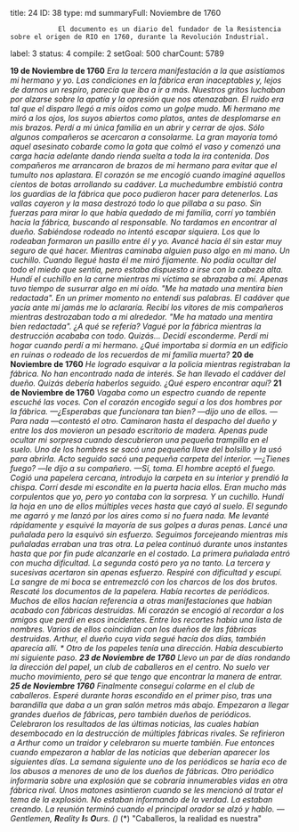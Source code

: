 title:          24
ID:             38
type:           md
summaryFull:    Noviembre de 1760
                
                El documento es un diario del fundador de la Resistencia sobre el origen de RIO en 1760, durante la Revolución Industrial.
label:          3
status:         4
compile:        2
setGoal:        500
charCount:      5789


**19 de Noviembre de 1760**
*Era la tercera manifestación a la que asistíamos mi hermano y yo. Las condiciones en la fábrica eran inaceptables y, lejos de darnos un respiro, parecía que iba a ir a más.*
*Nuestros gritos luchaban por alzarse sobre la apatía y la opresión que nos atenazaban. El ruido era tal que el disparo llegó a mis oídos como un golpe mudo.*
*Mi hermano me miró a los ojos, los suyos abiertos como platos, antes de desplomarse en mis brazos.*
*Perdí a mi única familia en un abrir y cerrar de ojos.*
*Sólo algunos compañeros se acercaron a consolarme. La gran mayoría tomó aquel asesinato cobarde como la gota que colmó el vaso y comenzó una carga hacia adelante dando rienda suelta a toda la ira contenida.*
*Dos compañeros me arrancaron de brazos de mi hermano para evitar que el tumulto nos aplastara. El corazón se me encogió cuando imaginé aquellos cientos de botas arrollando su cadáver.*
*La muchedumbre embistió contra los guardias de la fábrica que poco pudieron hacer  para detenerlos. Las vallas cayeron y la masa destrozó todo lo que pillaba a su paso.*
*Sin fuerzas para mirar lo que había quedado de mi familia, corrí yo también hacia la fábrica, buscando al responsable.*
*No tardamos en encontrar al dueño.*
*Sabiéndose rodeado no intentó escapar siquiera. Los que lo rodeaban formaron un pasillo entre él y yo. Avancé hacia él sin estar muy seguro de qué hacer.*
*Mientras caminaba alguien puso algo en mi mano.*
*Un cuchillo.*
*Cuando llegué hasta él me miró fijamente. No podía ocultar del todo el miedo que sentía, pero estaba dispuesto a irse con la cabeza alta.*
*Hundí el cuchillo en la carne mientras mi víctima se abrazaba a mí. Apenas tuvo tiempo de susurrar algo en mi oído.*
*"Me ha matado una mentira bien redactada".*
*En un primer momento no entendí sus palabras. El cadáver que yacía ante mí jamás me lo aclararía.*
*Recibí los vítores de mis compañeros mientras destrozaban todo a mi alrededor.*
*"Me ha matado una mentira bien redactada". ¿A qué se refería?*
*Vagué por la fábrica mientras la destrucción acababa con todo.*
*Quizás...*
*Decidí esconderme. Perdí mi hogar cuando perdí a mi hermano. ¿Qué importaba si dormía en un edificio en ruinas o rodeado de los recuerdos de mi familia muerta?*
**20 de Noviembre de 1760**
*He logrado esquivar a la policía mientras registraban la fábrica. No han encontrado nada de interés.*
*Se han llevado el cadáver del dueño. Quizás debería haberlos seguido.*
*¿Qué espero encontrar aquí?*
**21 de Noviembre de 1760**
*Vagaba como un espectro cuando de repente escuché las voces. Con el corazón encogido seguí a los dos hombres por la fábrica.*
*—¿Esperabas que funcionara tan bien? —dijo uno de ellos.*
*—Para nada —contestó el otro.*
*Caminaron hasta el despacho del dueño y entre los dos movieron un pesado escritorio de madera. Apenas pude ocultar mi sorpresa cuando descubrieron una pequeña trampilla en el suelo.*
*Uno de los hombres se sacó una pequeña llave del bolsillo y la usó para abrirla. Acto seguido sacó una pequeña carpeta del interior.*
*—¿Tienes fuego? —le dijo a su compañero.*
*—Sí, toma.*
*El hombre aceptó el fuego. Cogió una papelera cercana, introdujo la carpeta en su interior y prendió la chispa.*
*Corrí desde mi escondite en la puerta hacia ellos. Eran mucho más corpulentos que yo, pero yo contaba con la sorpresa.*
*Y un cuchillo.*
*Hundí la hoja en uno de ellos múltiples veces hasta que cayó al suelo. El segundo me agarró y me lanzó por los aires como si no fuera nada. Me levanté rápidamente y esquivé la mayoría de sus golpes a duras penas. Lancé una puñalada pero la esquivó sin esfuerzo. Seguimos forcejeando mientras mis puñaladas erraban una tras otra.*
*La pelea continuó durante unos instantes hasta que por fin pude alcanzarle en el costado. La primera puñalada entró con mucha dificultad. La segunda costó pero ya no tanto. La tercera y sucesivas acertaron sin apenas esfuerzo.*
*Respiré con dificultad y escupí. La sangre de mi boca se entremezcló con los charcos  de los dos brutos.*
*Rescaté los documentos de la papelera. Había recortes de periódicos. Muchos de ellos hacían referencia a otras manifestaciones que habían acabado con fábricas destruidas. Mi corazón se encogió al recordar a los amigos que perdí en esos incidentes.*
*Entre los recortes había una lista de nombres. Varios de ellos coincidían con los dueños de las fábricas destruidas. Arthur, el dueño cuya vida segué hacía dos días, también aparecía allí. *
*Otro de los papeles tenía una dirección. Había descubierto mi siguiente paso.*
**23 de Noviembre de 1760**
*Llevo un par de días rondando la dirección del papel, un club de caballeros en el centro. No suelo ver mucho movimiento, pero sé que tengo que encontrar la manera de entrar.*
**25 de Noviembre 1760**
*Finalmente conseguí colarme en el club de caballeros. Esperé durante horas escondido en el primer piso, tras una barandilla que daba a un gran salón metros más abajo.*
*Empezaron a llegar grandes dueños de fábricas, pero también dueños de periódicos.*
*Celebraron los resultados de las últimas noticias, las cuales habían desembocado en la destrucción de múltiples fábricas rivales. Se refirieron a Arthur como un traidor y celebraron su muerte también.*
*Fue entonces cuando empezaron a hablar de las noticias que deberían aparecer los siguientes días.*
*La semana siguiente uno de los periódicos se haría eco de los abusos a menores de uno de los dueños de fábricas. Otro periódico informaría sobre una explosión que se cobraría innumerables vidas en otra fábrica rival. Unos matones asintieron cuando se les mencionó al tratar el tema de la explosión.*
*No estaban informando de la verdad. La estaban creando.*
*La reunión terminó cuando el principal orador se alzó y hablo.*
*—Gentlemen, **R**eality **I**s **O**urs. (*)*
(*) "Caballeros, la realidad es nuestra"